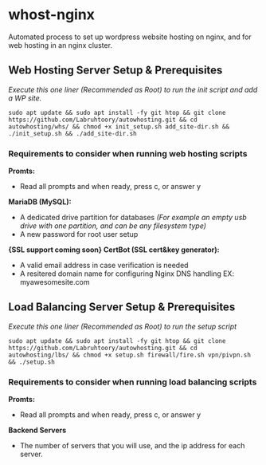 # whost-nginx

 Automated process to set up wordpress website hosting on nginx, and for web hosting in an nginx cluster.
 
 
 
 
 
 ## Web Hosting Server Setup & Prerequisites
 
 *Execute this one liner (Recommended as Root) to run the init script and add a WP site.*
                        
    sudo apt update && sudo apt install -fy git htop && git clone https://github.com/Labruhtoory/autowhosting.git && cd autowhosting/whs/ && chmod +x init_setup.sh add_site-dir.sh && ./init_setup.sh && ./add_site-dir.sh


### Requirements to consider when running web hosting scripts

**Promts:**
   - Read all prompts and when ready, press c, or answer y

**MariaDB (MySQL):**
   - A dedicated drive partition for databases *(For example an empty usb drive with one partition, and can be any filesystem type)*
   - A new password for root user setup

**{SSL support coming soon} CertBot (SSL cert&key generator):**
   - A valid email address in case verification is needed
   - A resitered domain name for configuring Nginx DNS handling EX: myawesomesite.com


## Load Balancing Server Setup & Prerequisites

 *Execute this one liner (Recommended as Root) to run the setup script*
 
    sudo apt update && sudo apt install -fy git htop && git clone https://github.com/Labruhtoory/autowhosting.git && cd autowhosting/lbs/ && chmod +x setup.sh firewall/fire.sh vpn/pivpn.sh && ./setup.sh


### Requirements to consider when running load balancing scripts

**Promts:**
   - Read all prompts and when ready, press c, or answer y

**Backend Servers**
   - The number of servers that you will use, and the ip address for each server.
